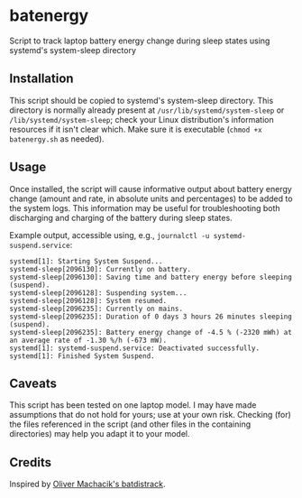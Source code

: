 # batenergy
Script to track laptop battery energy change during sleep states using systemd's system-sleep directory

## Installation
This script should be copied to systemd's system-sleep directory.
This directory is normally already present at `/usr/lib/systemd/system-sleep` or `/lib/systemd/system-sleep`; check your Linux distribution's information resources if it isn't clear which.
Make sure it is executable (`chmod +x batenergy.sh` as needed).

## Usage
Once installed, the script will cause informative output about battery energy change (amount and rate, in absolute units and percentages) to be added to the system logs.
This information may be useful for troubleshooting both discharging and charging of the battery during sleep states.

Example output, accessible using, e.g.,  `journalctl -u systemd-suspend.service`:

```
systemd[1]: Starting System Suspend...
systemd-sleep[2096130]: Currently on battery.
systemd-sleep[2096130]: Saving time and battery energy before sleeping (suspend).
systemd-sleep[2096128]: Suspending system...
systemd-sleep[2096128]: System resumed.
systemd-sleep[2096235]: Currently on mains.
systemd-sleep[2096235]: Duration of 0 days 3 hours 26 minutes sleeping (suspend).
systemd-sleep[2096235]: Battery energy change of -4.5 % (-2320 mWh) at an average rate of -1.30 %/h (-673 mW).
systemd[1]: systemd-suspend.service: Deactivated successfully.
systemd[1]: Finished System Suspend.
```

## Caveats
This script has been tested on one laptop model.
I may have made assumptions that do not hold for yours; use at your own risk.
Checking (for) the files referenced in the script (and other files in the containing directories) may help you adapt it to your model.

## Credits
Inspired by [Oliver Machacik's batdistrack](https://github.com/oliver-machacik/batdistrack).
